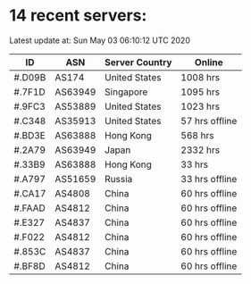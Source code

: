 # 14 recent servers:

Latest update at: Sun May 03 06:10:12 UTC 2020

| ID | ASN | Server Country | Online |
| -- | --- | -------------- | ------ |
| #.D09B | AS174 | United States | 1008 hrs |
| #.7F1D | AS63949 | Singapore | 1095 hrs |
| #.9FC3 | AS53889 | United States | 1023 hrs |
| #.C348 | AS35913 | United States | 57 hrs offline |
| #.BD3E | AS63888 | Hong Kong | 568 hrs |
| #.2A79 | AS63949 | Japan | 2332 hrs |
| #.33B9 | AS63888 | Hong Kong | 33 hrs |
| #.A797 | AS51659 | Russia | 33 hrs offline |
| #.CA17 | AS4808 | China | 60 hrs offline |
| #.FAAD | AS4812 | China | 60 hrs offline |
| #.E327 | AS4837 | China | 60 hrs offline |
| #.F022 | AS4812 | China | 60 hrs offline |
| #.853C | AS4837 | China | 60 hrs offline |
| #.BF8D | AS4812 | China | 60 hrs offline |

